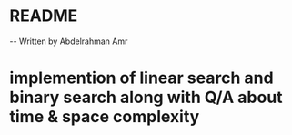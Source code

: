 # README

-- Written by Abdelrahman Amr

# implemention of linear search and binary search along with Q/A about time & space complexity
